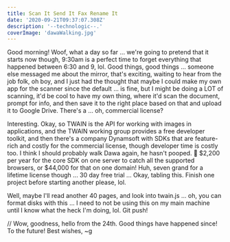 ```yaml
---
title: Scan It Send It Fax Rename It
date: '2020-09-21T09:37:07.308Z'
description: '--technologic--.'
coverImage: 'dawaWalking.jpg'
---
```


Good morning! Woof, what a day so far ... we're going to pretend that it starts now though, 9:30am is a perfect time to forget everything that happened between 6:30 and 9, lol. Good things, good things ... someone else messaged me about the mirror, that's exciting, waiting to hear from the job folk, oh boy, and I just had the thought that maybe I could make my own app for the scanner since the default ... is fine, but I might be doing a LOT of scanning, it'd be cool to have my own thing, where it'd scan the document, prompt for info, and then save it to the right place based on that and upload it to Google Drive. There's a ... oh, commercial license?

Interesting. Okay, so TWAIN is the API for working with images in applications, and the TWAIN working group provides a free developer toolkit, and then there's a company Dynamsoft with SDKs that are feature-rich and costly for the commercial license, though developer time is costly too. I think I should probably walk Dawa again, he hasn't pooped. 🐶 $2,200 per year for the core SDK on one server to catch all the supported browsers, or $44,000 for that on one domain! Huh, seven grand for a lifetime license though ... 30 day free trial ... Okay, tabling this. Finish one project before starting another please, lol.

Well, maybe I'll read another 40 pages, and look into twain.js ... oh, you can format disks with this ... I need to not be using this on my main machine until I know what the heck I'm doing, lol.
Git push!

// Wow, goodness, hello from the 24th. Good things have happened since! To the future!
Best wishes,
~g
